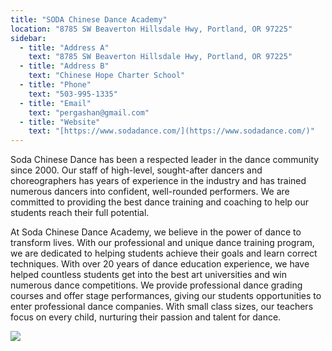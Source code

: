 ```yaml
---
title: "SODA Chinese Dance Academy"
location: "8785 SW Beaverton Hillsdale Hwy, Portland, OR 97225"
sidebar:
  - title: "Address A"
    text: "8785 SW Beaverton Hillsdale Hwy, Portland, OR 97225"
  - title: "Address B"
    text: "Chinese Hope Charter School"
  - title: "Phone"
    text: "503-995-1335"  
  - title: "Email"
    text: "pergashan@gmail.com"
  - title: "Website"
    text: "[https://www.sodadance.com/](https://www.sodadance.com/)"
---
```


Soda Chinese Dance has been a respected leader in the dance community since 2000. Our staff of high-level, sought-after dancers and choreographers has years of experience in the industry and has trained numerous dancers into confident, well-rounded performers. We are committed to providing the best dance training and coaching to help our students reach their full potential.

At Soda Chinese Dance Academy, we believe in the power of dance to transform lives. With our professional and unique dance training program, we are dedicated to helping students achieve their goals and learn correct techniques. With over 20 years of dance education experience, we have helped countless students get into the best art universities and win numerous dance competitions. We provide professional dance grading courses and offer stage performances, giving our students opportunities to enter professional dance companies. With small class sizes, our teachers focus on every child, nurturing their passion and talent for dance.

![](https://res.cloudinary.com/dhngj18do/image/upload/f_auto,q_auto/v1/images/activities/soda)
